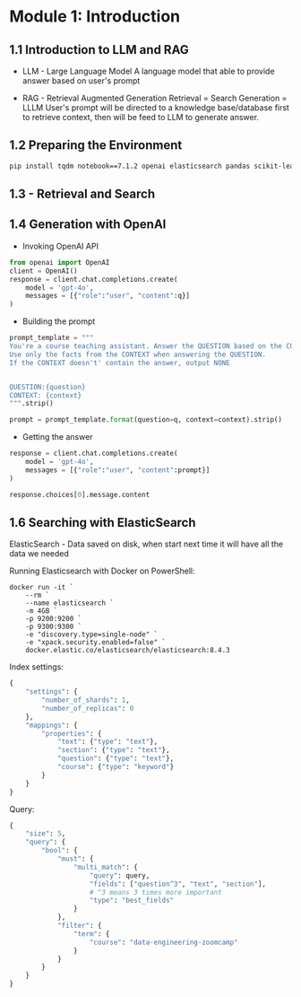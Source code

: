 # Module 1: Introduction
## 1.1 Introduction to LLM and RAG

* LLM - Large Language Model
A language model that able to provide answer based on user's prompt 

* RAG - Retrieval Augmented Generation 
Retrieval = Search
Generation = LLLM
User's prompt will be directed to a knowledge base/database first to retrieve context, then will be feed to LLM to generate answer.

## 1.2 Preparing the Environment 

```bash
pip install tqdm notebook==7.1.2 openai elasticsearch pandas scikit-learn ipywidgets
```

## 1.3 - Retrieval and Search
<a href="./rag-intro.ipynb"> 
</a>

## 1.4 Generation with OpenAI
<a href="./rag-intro.ipynb"> 
</a>

* Invoking OpenAI API

```python
from openai import OpenAI
client = OpenAI()
response = client.chat.completions.create(
    model = 'gpt-4o',
    messages = [{"role":"user", "content":q}]
)
```

* Building the prompt

```python
prompt_template = """
You're a course teaching assistant. Answer the QUESTION based on the CONTEXT from the FAQ database. 
Use only the facts from the CONTEXT when answering the QUESTION.
If the CONTEXT doesn't' contain the answer, output NONE


QUESTION:{question}
CONTEXT: {context}
""".strip()

prompt = prompt_template.format(question=q, context=context).strip()
```

* Getting the answer
```python
response = client.chat.completions.create(
    model = 'gpt-4o',
    messages = [{"role":"user", "content":prompt}]
)

response.choices[0].message.content
```

## 1.6 Searching with ElasticSearch
ElasticSearch - Data saved on disk, when start next time it will have all the data we needed

Running Elasticsearch with Docker on PowerShell:
```wsl
docker run -it `
    --rm `
    --name elasticsearch `
    -m 4GB `
    -p 9200:9200 `
    -p 9300:9300 `
    -e "discovery.type=single-node" `
    -e "xpack.security.enabled=false" `
    docker.elastic.co/elasticsearch/elasticsearch:8.4.3

```

Index settings:

```python
{
    "settings": {
        "number_of_shards": 1,
        "number_of_replicas": 0
    },
    "mappings": {
        "properties": {
            "text": {"type": "text"},
            "section": {"type": "text"},
            "question": {"type": "text"},
            "course": {"type": "keyword"} 
        }
    }
}
```

Query:

```python
{
    "size": 5,
    "query": {
        "bool": {
            "must": {
                "multi_match": {
                    "query": query,
                    "fields": ["question^3", "text", "section"],
                    # ^3 means 3 times more important
                    "type": "best_fields"
                }
            },
            "filter": {
                "term": {
                    "course": "data-engineering-zoomcamp"
                }
            }
        }
    }
}
```